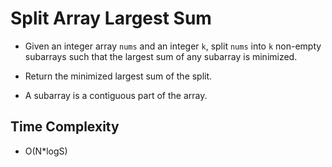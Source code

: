 # Split Array Largest Sum
- Given an integer array `nums` and an integer `k`, split `nums` into `k` non-empty subarrays such that the largest sum of any subarray is minimized.

- Return the minimized largest sum of the split.

- A subarray is a contiguous part of the array.

## Time Complexity
- O(N*logS)
